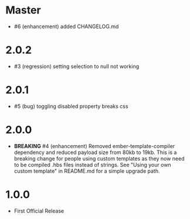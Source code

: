 # Master
* #6 (enhancement) added CHANGELOG.md

# 2.0.2
* #3 (regression) setting selection to null not working

# 2.0.1
* #5 (bug) toggling disabled property breaks css 

# 2.0.0
* **BREAKING** #4 (enhancement) Removed ember-template-compiler dependency and reduced payload size from 80kb to 19kb. This is a breaking change for people using custom templates as they now need to be compiled .hbs files instead of strings.  See "Using your own custom template" in README.md for a simple upgrade path.

# 1.0.0
*  First Official Release
